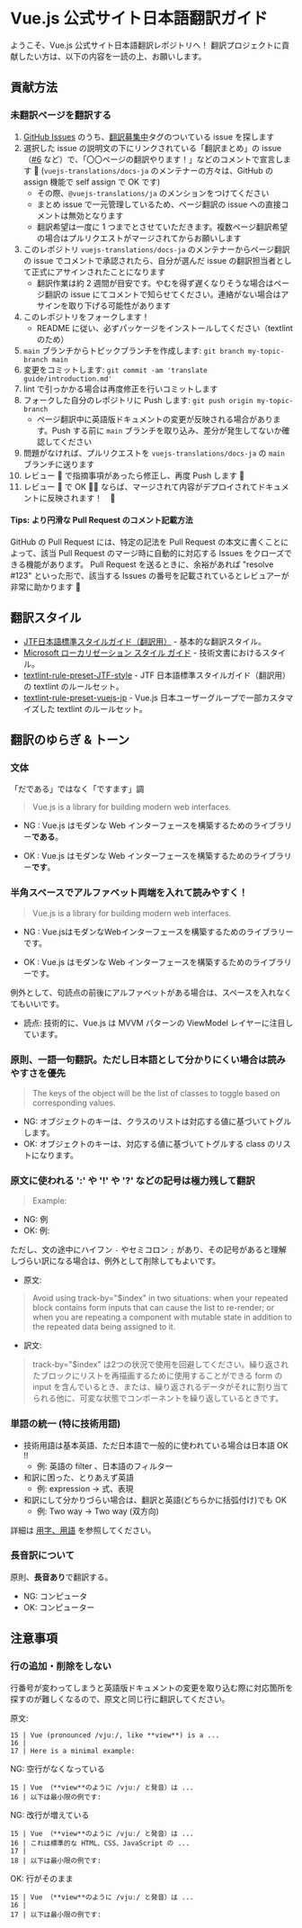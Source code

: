 # Vue.js 公式サイト日本語翻訳ガイド

ようこそ、Vue.js 公式サイト日本語翻訳レポジトリへ！
翻訳プロジェクトに貢献したい方は、以下の内容を一読の上、お願いします。

## 貢献方法

### 未翻訳ページを翻訳する
1. [GitHub Issues](https://github.com/vuejs-translations/docs-ja/issues) のうち、[翻訳募集中](https://github.com/vuejs-translations/docs-ja/issues?q=is%3Aissue+is%3Aopen+label%3A%E7%BF%BB%E8%A8%B3%E5%8B%9F%E9%9B%86%E4%B8%AD)タグのついている issue を探します
2. 選択した issue の説明文の下にリンクされている「翻訳まとめ」の issue（[#6](https://github.com/vuejs-translations/docs-ja/issues/6) など）で、「〇〇ページの翻訳やります！」などのコメントで宣言します :raising_hand: (`vuejs-translations/docs-ja` のメンテナーの方々は、GitHub の assign 機能で self assign で OK です)
    - その際、`@vuejs-translations/ja` のメンションをつけてください
    - まとめ issue で一元管理しているため、ページ翻訳の issue への直接コメントは無効となります
    - 翻訳希望は一度に 1 つまでとさせていただきます。複数ページ翻訳希望の場合はプルリクエストがマージされてからお願いします
3. このレポジトリ `vuejs-translations/docs-ja` のメンテナーからページ翻訳の issue でコメントで承認されたら、自分が選んだ issue の翻訳担当者として正式にアサインされたことになります
    - 翻訳作業は約 2 週間が目安です。やむを得ず遅くなりそうな場合はページ翻訳の issue にてコメントで知らせてください。連絡がない場合はアサインを取り下げる可能性があります
4. このレポジトリをフォークします！
    - README に従い、必ずパッケージをインストールしてください（textlint のため）
5. `main` ブランチからトピックブランチを作成します: `git branch my-topic-branch main`
6. 変更をコミットします: `git commit -am 'translate guide/introduction.md'`
7. lint で引っかかる場合は再度修正を行いコミットします
8. フォークした自分のレポジトリに Push します: `git push origin my-topic-branch`
    - ページ翻訳中に英語版ドキュメントの変更が反映される場合があります。Push する前に `main` ブランチを取り込み、差分が発生してないか確認してください
9. 問題がなければ、プルリクエストを `vuejs-translations/docs-ja` の `main` ブランチに送ります
10. レビュー :eyes: で指摘事項があったら修正し、再度 Push します :pencil:
11. レビュー :eyes: で OK :ok_woman: ならば、マージされて内容がデプロイされてドキュメントに反映されます！　:tada:

<!-- TODO: 翻訳が進むまでしばらく非表示
### GitHub Issues にある本家ドキュメントの差分更新内容を翻訳して貢献する
説明文が `New updates on head repo.` の issue について

1. [GitHub Issues](https://github.com/vuejs-translations/docs-ja/issues) から、[このクエリー](https://github.com/vuejs-translations/docs-ja/issues?q=is%3Aissue+is%3Aopen+sort%3Acreated-asc) でソート & フィルターして、アサインされていない issues 一覧からできるだけ古いものからやりたい issue を選択します
2. 選択した issue で、「翻訳やります！」などのコメントで宣言します :raising_hand: (`vuejs-translations/docs-ja` のメンテナーの方々は、GitHub の assign 機能で self assign で OK です)
3. このレポジトリ `vuejs-translations/docs-ja` のメンテナーから同 issue でコメントで承認されたら、自分が選んだ issue の翻訳担当者として正式にアサインされたことになります
4. このレポジトリをフォークします！
5. `main` ブランチからトピックブランチを作成します: `git branch my-topic-branch main`
6. 変更をコミットします: `git commit -am 'Fix some files'`
7. lint で引っかかる場合は再度修正を行いコミットします
8. フォークした自分のレポジトリに Push します: `git push origin my-topic-branch`
9. 問題がなければ、プルリクエストを `vuejs-translations/docs-ja` の `main` ブランチに送ります
10. レビュー :eyes: で指摘事項があったら修正し、再度 Push します :pencil:
11. レビュー :eyes: で OK :ok_woman: ならば、マージされて内容がデプロイされてドキュメントに反映されます！　:tada:
-->

#### Tips: より円滑な Pull Request のコメント記載方法

GitHub の Pull Request には、特定の記法を Pull Request の本文に書くことによって、該当 Pull Request のマージ時に自動的に対応する Issues をクローズできる機能があります。
Pull Request を送るときに、余裕があれば "resolve #123" といった形で、該当する Issues の番号を記載されているとレビュアーが非常に助かります :pray:

<!-- TODO: 翻訳が進むまでしばらく非表示
### GitHub Issues とは別のものについて貢献する

手順は上記の `4.` 以降と同じです。
-->

## 翻訳スタイル

- [JTF日本語標準スタイルガイド（翻訳用）](https://www.jtf.jp/tips/styleguide) - 基本的な翻訳スタイル。
- [Microsoft ローカリゼーション スタイル ガイド](https://www.microsoft.com/ja-jp/language/styleguides) - 技術文書におけるスタイル。
- [textlint-rule-preset-JTF-style](https://github.com/textlint-ja/textlint-rule-preset-JTF-style) - JTF 日本語標準スタイルガイド（翻訳用）の textlint のルールセット。
- [textlint-rule-preset-vuejs-jp](https://github.com/vuejs-jp/textlint-rule-preset-vuejs-jp) - Vue.js 日本ユーザーグループで一部カスタマイズした textlint のルールセット。

## 翻訳のゆらぎ & トーン

### 文体

「だである」ではなく「ですます」調

> Vue.js is a library for building modern web interfaces.

<!-- textlint-disable -->
- NG : Vue.js はモダンな Web インターフェースを構築するためのライブラリー**である**。
<!-- textlint-enable -->
- OK : Vue.js はモダンな Web インターフェースを構築するためのライブラリー**です**。

### 半角スペースでアルファベット両端を入れて読みやすく！

> Vue.js is a library for building modern web interfaces.

<!-- textlint-disable -->
- NG : Vue.jsはモダンなWebインターフェースを構築するためのライブラリーです。
<!-- textlint-enable -->
- OK : Vue.js はモダンな Web インターフェースを構築するためのライブラリーです。

例外として、句読点の前後にアルファベットがある場合は、スペースを入れなくてもいいです。

- 読点: 技術的に、Vue.js は MVVM パターンの ViewModel レイヤーに注目しています。

### 原則、一語一句翻訳。ただし日本語として分かりにくい場合は読みやすさを優先

> The keys of the object will be the list of classes to toggle based on corresponding values.

- NG: オブジェクトのキーは、クラスのリストは対応する値に基づいてトグルします。
- OK: オブジェクトのキーは、対応する値に基づいてトグルする class のリストになります。

### 原文に使われる ':' や '!' や '?' などの記号は極力残して翻訳

> Example:

- NG: 例
- OK: 例:

ただし、文の途中にハイフン `-` やセミコロン `;` があり、その記号があると理解しづらい訳になる場合は、例外として削除してもよいです。

- 原文:
> Avoid using track-by="$index" in two situations: when your repeated block contains form inputs that can cause the list to re-render; or when you are repeating a component with mutable state in addition to the repeated data being assigned to it.

- 訳文:
> track-by="$index" は2つの状況で使用を回避してください。繰り返されたブロックにリストを再描画するために使用することができる form の input を含んでいるとき、または、繰り返されるデータがそれに割り当てられる他に、可変な状態でコンポーネントを繰り返しているときです。

### 単語の統一 (特に技術用語)

- 技術用語は基本英語、ただ日本語で一般的に使われている場合は日本語 OK !!
  - 例: 英語の filter 、日本語のフィルター
- 和訳に困った、とりあえず英語
  - 例: expression -> 式、表現
- 和訳にして分かりづらい場合は、翻訳と英語(どちらかに括弧付け)でも OK
  - 例: Two way -> Two way (双方向)

詳細は [用字、用語](https://github.com/vuejs-translations/docs-ja/wiki/%E7%94%A8%E5%AD%97%E3%80%81%E7%94%A8%E8%AA%9E) を参照してください。

### 長音訳について

原則、**長音あり**で翻訳する。

- NG: コンピュータ
- OK: コンピューター

## 注意事項

### 行の追加・削除をしない

行番号が変わってしまうと英語版ドキュメントの変更を取り込む際に対応箇所を探すのが難しくなるので、原文と同じ行に翻訳してください。

原文:

```text
15 | Vue (pronounced /vjuː/, like **view**) is a ...
16 |
17 | Here is a minimal example:
```

NG: 空行がなくなっている

```text
15 | Vue （**view**のように /vjuː/ と発音）は ...
16 | 以下は最小限の例です:
```

NG: 改行が増えている

```text
15 | Vue （**view**のように /vjuː/ と発音）は ...
16 | これは標準的な HTML、CSS、JavaScript の ...
17 |
18 | 以下は最小限の例です:
```

OK: 行がそのまま

```text
15 | Vue （**view**のように /vjuː/ と発音）は ...
16 |
17 | 以下は最小限の例です:
```

